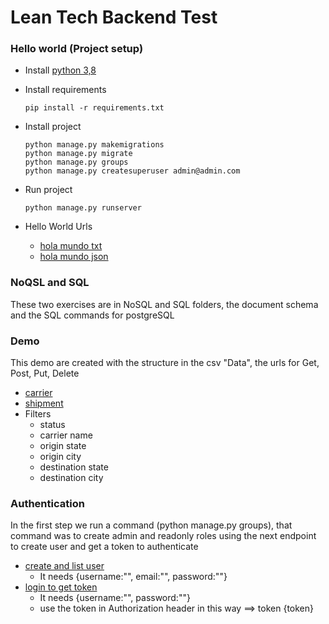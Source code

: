 # Lean Tech Backend Test

### Hello world (Project setup)

  *  Install [python 3,8](https://www.python.org/downloads/)
  *  Install requirements
  
        ```pip install -r requirements.txt```
  * Install project
  
    ```
    python manage.py makemigrations
    python manage.py migrate
    python manage.py groups
    python manage.py createsuperuser admin@admin.com
    ```
  * Run project
  
    ```python manage.py runserver```
  * Hello World Urls
     * [hola mundo txt](http://localhost:8000/holamundo/txt)
     * [hola mundo json](http://localhost:8000/holamundo/json)
  
### NoQSL and SQL
These two exercises are in NoSQL and SQL folders, the document schema and the SQL commands for postgreSQL

### Demo
This demo are created with the structure in the csv "Data", the urls for Get, Post, Put, Delete
  * [carrier](localhost:8000/demo/carrier)
  * [shipment](localhost:8000/demo/shipment)  
  * Filters
    * status
    * carrier name
    * origin state
    * origin city
    * destination state
    * destination city
    
### Authentication
In the first step we run a command (python manage.py groups), that command was to create admin and readonly roles
using the next endpoint to create user and get a token to authenticate

  * [create and list user](localhost:8000/user/user) 
    * It needs {username:"", email:"", password:""}
  * [login to get token](localhost:8000/auth/) 
    * It needs {username:"", password:""}
    * use the token in Authorization header in this way ==>      token {token}
